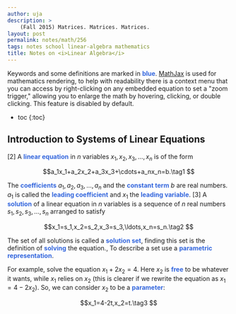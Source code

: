 ```yaml
---
author: uja
description: >
    (Fall 2015) Matrices. Matrices. Matrices.
layout: post
permalink: notes/math/256
tags: notes school linear-algebra mathematics
title: Notes on <i>Linear Algebra</i>
---
```


<style>
    strong {color:#36d;}
</style>

Keywords and some definitions are marked in **blue**.
[MathJax](https://www.mathjax.org/) is used for mathematics rendering, to help
with readability there is a context menu that you can access by right-clicking
on any embedded equation to set a "zoom trigger," allowing you to enlarge the
math by hovering, clicking, or double clicking. This feature is disabled by
default.

* toc
{:toc}

## Introduction to Systems of Linear Equations

[2] A **linear equation** in $n$ variables $x_1,x_2,x_3,\ldots,x_n$ is of the
form

$$a_1x_1+a_2x_2+a_3x_3+\cdots+a_nx_n=b.\tag1 $$

The **coefficients** $a_1,a_2,a_3,\ldots,a_n$ and the **constant term** $b$ are
real numbers. $a_1$ is called the **leading coefficient** and $x_1$ the
**leading variable**. [3] A **solution** of a linear equation in $n$ variables
is a sequence of $n$ real numbers $s_1,s_2,s_3,\ldots,s_n$ arranged to satisfy

$$x_1=s_1,x_2=s_2,x_3=s_3,\ldots,x_n=s_n.\tag2 $$

The set of all solutions is called a **solution set**, finding this set is the
definition of **solving** the equation., To describe a set use a **parametric
representation**.

For example, solve the equation $x_1+2x_2=4$. Here $x_2$ is **free** to be
whatever it wants, while $x_1$ relies on $x_2$ (this is clearer if we rewrite
the equation as $x_1=4-2x_2$). So, we can consider $x_2$ to be a **parameter**:

$$x_1=4-2t,x_2=t.\tag3 $$
